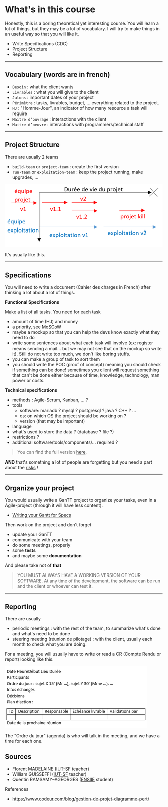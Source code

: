 # What's in this course

Honestly, this is a boring theoretical yet interesting
course. You will learn a lot of things, but they may
be a lot of vocabulary. I will try to make things in an
useful way so that you will like it.

* Write Specifications (CDC)
* Project Structure
* Reporting

---

## Vocabulary (words are in french)

* ``Besoin`` : what the client wants
* ``Livrables`` : what you will give to the client
* ``Jalons`` : important dates of your project
* ``Périmètre`` : tasks, livrables, budget, ... everything
related to the project.
* ``HJ`` : "Homme-Jour", an indicator of how many resource
a task will require
* ``Maitre d’ouvrage`` : interactions with the client
* ``Maitre d’oeuvre`` : interactions with programmers/technical staff

---

## Project Structure

There are usually 2 teams

* ``build-team`` or `project-team` : create the first version
* ``run-team`` or `exploitation-team` : keep the project
running, make upgrades, ...
  
![lifecycle](lifecycle.png)

It's usually like this.

---

## Specifications

You will need to write a document (Cahier des charges
in French) after thinking a lot about a lot of things.

**Functional Specifications**

Make a list of all tasks. You need for each task

* amount of time (HJ) and money
* a priority, see [MoSCoW](tools/moscow.md)
* maybe a mockup so that you can help
the devs know exactly what they need to do
* write some sentences about what each task
will involve (ex: register means sending a mail...
but we may not see that on the mockup so write
it). Still do not write too much, we don't like boring
stuffs.
* you can make a group of task to sort them
* you should write the POC (proof of concept)
meaning you should check if something can be done!
sometimes you client will request something that can't
be done either because of time, knowledge, technology,
man power or costs.

**Technical specifications**

* methods : Agile-Scrum, Kanban, ... ?
* tools
    * software: mariadb ? mysql ? postgresql ? java ? C++ ? ...
    * os: on which OS the project should be working on ?
    * version (that may be important)
* language
* what's used to store the data ? (database ? file ?)
* restrictions ?
* additional software/tools/components/... required ?

> You can find the full version [here](cdc/index.md).

**AND** that's something a lot of people are forgetting
but you need a part about the [risks](cdc/risks.md) !

---

## Organize your project

You would usually write a GanTT project to organize your tasks,
even in a Agile-project (through it will have less content).

* [Writing your Gantt for Specs](tools/gantt.md)

Then work on the project and don't forget

* update your GanTT
* communicate with your team
* do some meetings, properly
* some **tests**
* and maybe some **documentation**

And please take not of **that**

> YOU MUST ALWAYS HAVE A WORKING VERSION
> OF YOUR SOFTWARE. At any time of the development,
> the software can be run and the client or whoever
> can test it.

---

## Reporting

There are usually

* periodic meetings : with the rest of the team,
  to summarize what's done and what's need to be done
* steering meeting (réunion de pilotage) : with the client,
usually each month to check what you are doing.
  
For a meeting, you will usually have to write or read
a CR (Compte Rendu or report) looking like this.

![cr](tools/cr.png)

The "Ordre du jour" (agenda) is who will talk in the meeting,
and we have a time for each one.

## Sources

* Florent MADELAINE ([IUT-SF](http://www.iut-fbleau.fr/) teacher)
* William GUISSEFFI  ([IUT-SF](http://www.iut-fbleau.fr/) teacher)
* Quentin RAMSAMY–AGEORGES ([ENSIIE](https://www.ensiie.fr/) student)

References

* <https://www.codeur.com/blog/gestion-de-projet-diagramme-pert/>